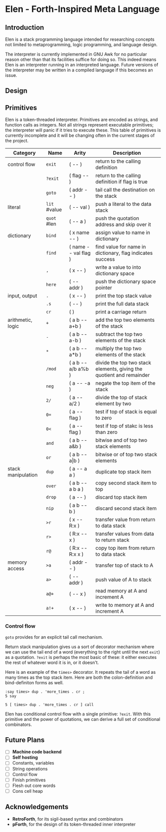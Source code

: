 # Elen - Forth-Inspired Meta Language

## Introduction

Elen is a stack programming language intended for researching
concepts not limited to metaprogramming, logic programming, and language design.

The interpreter is currently implemented in GNU Awk
for no particular reason other than that its facilities suffice for doing so.
This indeed means Elen is an interpreter running in an interpreted language.
Future versions of the interpreter may be written in a compiled language
if this becomes an issue.

## Design

## Primitives

Elen is a token-threaded interpreter.
Primitives are encoded as strings,
and function calls as integers.
Not all strings represent executable primitives;
the interpreter will panic if it tries to execute these.
This table of primitives is currently incomplete
and it will be changing often in the current stages of the project.

| Category | Name | Arity | Description
|-|-|-|-
| control flow | `exit` | ( -- ) | return to the calling definition
| | `?exit` | ( flag -- ) | return to the calling definition if flag is true
| | `goto` | ( addr -- ) | tail call the destination on the stack
| literal | `lit` #value | ( -- val ) | push a literal to the data stack
| | `quot` #len | ( -- a ) | push the quotation address and skip over it
| dictionary | `bind` | ( x name -- ) | assign value to name in dictionary
| | `find` | ( name -- val flag ) | find value for name in dictionary, flag indicates success
| | `,` | ( x --  ) | write a value to into dictionary space
| | `here` | ( -- addr ) | push the dictionary space pointer
| input, output | `.` | ( x -- ) | print the top stack value
| | `.s` | ( -- ) | print the full data stack
| | `cr ` | ( ) | print a carriage return
| arithmetic, logic | `+` | ( a b -- a+b ) | add the top two elements of the stack
| | `-` | ( a b -- a-b ) | subtract the top two elements of the stack
| | `*` | ( a b -- a\*b ) | multiply the top two elements of the stack
| | `/mod` | ( a b -- a/b a%b ) | divide the top two stack elements, giving the quotient and remainder
| | `neg` | ( a -- -a ) | negate the top item of the stack
| | `2/` | ( a -- a/2 ) | divide the top of stack element by two
| | `0=` | ( a -- flag ) | test if top of stack is equal to zero
| | `0<` | ( a -- flag ) | test if top of stakc is less than zero
| | `and` | ( a b -- a&b ) | bitwise and of top two stack elements
| | `or` | ( a b -- a\|b ) | bitwise or of top two stack elements
| stack manipulation | `dup` | ( a -- a a ) | duplicate top stack item
| | `over` | ( a b -- a b a ) | copy second stack item to top
| | `drop` | ( a -- ) | discard top stack item
| | `nip` | ( a b -- b ) | discard second stack item
| | `>r` | ( x -- R:x ) | transfer value from return to data stack
| | `r>` | ( R:x -- x ) | transfer values from data to return stack
| | `r@` | ( R:x -- R:x x ) | copy top item from return to data stack
| memory access | `>a` | ( addr -- ) | transfer top of stack to A
| | `a>` | ( -- addr ) | push value of A to stack
| | `a@+` | ( -- x ) | read memory at A and increment A
| | `a!+` | ( x -- ) | write to memory at A and increment A


### Control flow

`goto` provides for an explicit tail call mechanism.

Return stack manipulation gives us a sort of decorator mechanism
where we can use the tail end of a word
(everything to the right until the next `exit`)
as a quotation.
`?exit` is perhaps the most basic of these:
it either executes the rest of whatever word it is in,
or it doesn't.

Here is an example of the `times>` decorator.
It repeats the tail of a word
as many times as the top stack item.
Here are both the colon-definition and bind-definiton forms as well.
```
:say times> dup . 'more_times . cr ;
5 say

5 [ times> dup . 'more_times . cr ] call
```

Elen has conditional control flow with a single primitive: `?exit`.
With this primitive and the power of quotations,
we can derive a full set of conditional combinators.

## Future Plans

- [ ] **Machine code backend**
- [ ] **Self hosting**
- [ ] Constants, variables
- [ ] String operations
- [ ] Control flow
- [ ] Finish primitives
- [ ] Flesh out core words
- [ ] Cons cell heap

## Acknowledgements

- **RetroForth**, for its sigil-based syntax and combinators
- **pForth**, for the design of its token-threaded inner interpreter